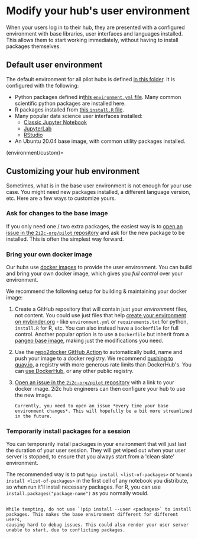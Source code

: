# Modify your hub's user environment

When your users log in to their hub, they are presented with a
configured environment with base libraries, user interfaces and
languages installed. This allows them to start working immediately,
without having to install packages themselves.

## Default user environment

The default environment for all pilot hubs is defined [in this
folder](https://github.com/2i2c-org/pilot-hubs/tree/master/images/user). 
It is configured with the following:

- Python packages defined in[this `environment.yml`
  file](https://github.com/2i2c-org/pilot-hubs/blob/master/images/user/environment.yml). Many common scientific python packages are installed here.
- R packages installed from [this `install.R`
  file](https://github.com/2i2c-org/pilot-hubs/blob/master/images/user/install.R).
- Many popular data science user interfaces installed:
  - [Classic Jupyter Notebook](https://github.com/jupyter/notebook/)
  - [JupyterLab](https://github.com/jupyterlab/jupyterlab/)
  - [RStudio](https://rstudio.com/)
- An Ubuntu 20.04 base image, with common utility packages installed.

(environment/custom)=
## Customizing your hub environment

Sometimes, what is in the base user environment is not enough for
your use case. You might need new packages installed, a different 
language version, etc. Here are a few ways to customize yours.

### Ask for changes to the base image

If you only need one / two extra packages, the easiest way is to
[open an issue in the `2i2c-org/pilot` repository](https://github.com/2i2c-org/pilot/issues/new?labels=enhancement&template=tech-request.md) 
and ask for the new package to be installed. This is often the simplest
way forward.

### Bring your own docker image

Our hubs use [docker images](https://www.docker.com/) to provide the
user environment. You can build and bring your own docker image,
which gives you *full control* over your environment.

We recommend the following setup for building & maintaining your
docker image:

1. Create a GitHub repository that will contain just your *environment* files,
   not content. You could use just files that help [create your environment on
   mybinder.org](https://repo2docker.readthedocs.io/en/latest/config_files.html) - like `environment.yml` or `requirements.txt` for python,
   `install.R` for R, etc. You can also instead have a `Dockerfile`
   for full control. Another popular option is to use a `Dockerfile` but
   inherit from a [pangeo base image](https://github.com/pangeo-data/pangeo-docker-images),
   making just the modifications you need.
  
2. Use the [repo2docker GitHub Action](https://github.com/jupyterhub/repo2docker-action)
   to automatically build, name and push your image to a docker registry.
   We recommend [pushing to quay.io](https://github.com/jupyterhub/repo2docker-action#push-image-to-quayio),
   a registry with more generous rate limits than DockerHub's. You can
   [use DockerHub](https://github.com/jupyterhub/repo2docker-action#push-repo2docker-image-to-dockerhub),
   or any other public registry.
   

3. [Open an issue in the `2i2c-org/pilot` repository](https://github.com/2i2c-org/pilot/issues/new?labels=enhancement&template=tech-request.md) 
   with a link to your docker image. 2i2c hub engineers can then
   configure your hub to use the new image.
   
   ```{note}
   Currently, you need to open an issue *every time your base environment changes*. This will hopefully be a bit more streamlined
   in the future.
   ```
   
### Temporarily install packages for a session


You can temporarily install packages in your environment that will 
just last the duration of your user session. They will get wiped out
when your user server is stopped, to ensure that you always start from
a 'clean slate' environment.

The recommended way is to put `%pip install <list-of-packages>` or
`%conda install <list-of-packages>` in the first cell of any notebook
you distribute, so when run it'll install necessary packages. For R,
you can use `install.packages("package-name")` as you normally would.

```{warning}

While tempting, do not use `!pip install --user <packages>` to install
packages. This makes the base environment different for different users,
causing hard to debug issues. This could also render your user server
unable to start, due to conflicting packages.
```
